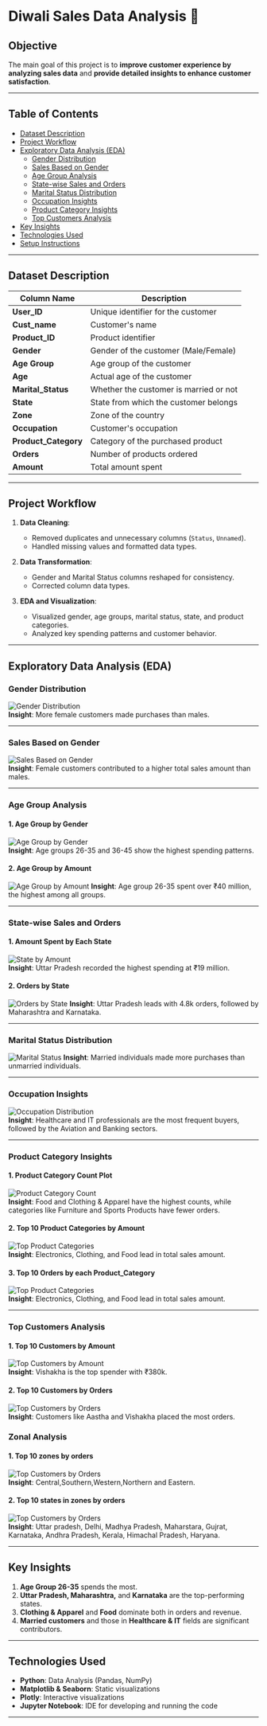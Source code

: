 # Diwali Sales Data Analysis 🎉

## Objective  
The main goal of this project is to **improve customer experience by analyzing sales data** and **provide detailed insights to enhance customer satisfaction**.

---

## Table of Contents
- [Dataset Description](#dataset-description)
- [Project Workflow](#project-workflow)
- [Exploratory Data Analysis (EDA)](#exploratory-data-analysis-eda)
  - [Gender Distribution](#gender-distribution)
  - [Sales Based on Gender](#sales-based-on-gender)
  - [Age Group Analysis](#age-group-analysis)
  - [State-wise Sales and Orders](#state-wise-sales-and-orders)
  - [Marital Status Distribution](#marital-status-distribution)
  - [Occupation Insights](#occupation-insights)
  - [Product Category Insights](#product-category-insights)
  - [Top Customers Analysis](#top-customers-analysis)
- [Key Insights](#key-insights)
- [Technologies Used](#technologies-used)
- [Setup Instructions](#setup-instructions)

---

## Dataset Description

| Column Name       | Description                                      |
|-------------------|--------------------------------------------------|
| **User_ID**        | Unique identifier for the customer               |
| **Cust_name**      | Customer's name                                  |
| **Product_ID**     | Product identifier                               |
| **Gender**         | Gender of the customer (Male/Female)             |
| **Age Group**      | Age group of the customer                        |
| **Age**            | Actual age of the customer                       |
| **Marital_Status** | Whether the customer is married or not           |
| **State**          | State from which the customer belongs            |
| **Zone**           | Zone of the country                              |
| **Occupation**     | Customer's occupation                            |
| **Product_Category** | Category of the purchased product              |
| **Orders**         | Number of products ordered                       |
| **Amount**         | Total amount spent                               |

---

## Project Workflow

1. **Data Cleaning**: 
   - Removed duplicates and unnecessary columns (`Status`, `Unnamed`).
   - Handled missing values and formatted data types.

2. **Data Transformation**:
   - Gender and Marital Status columns reshaped for consistency.
   - Corrected column data types.

3. **EDA and Visualization**:
   - Visualized gender, age groups, marital status, state, and product categories.
   - Analyzed key spending patterns and customer behavior.

---

## Exploratory Data Analysis (EDA)

### Gender Distribution  
![Gender Distribution](https://github.com/RounakPyne/Diwali-Sales-EDA/blob/main/New%20folder/gender%20distribution.png)  
**Insight**: More female customers made purchases than males.

---

### Sales Based on Gender  
![Sales Based on Gender](https://github.com/RounakPyne/Diwali-Sales-EDA/blob/5f0e35149318a4611525006aabf5610880bdff04/New%20folder/Sales%20Based%20on%20Gender.png)  
**Insight**: Female customers contributed to a higher total sales amount than males.

---

### Age Group Analysis  
#### 1. Age Group by Gender  
![Age Group by Gender](https://github.com/RounakPyne/Diwali-Sales-EDA/blob/5f0e35149318a4611525006aabf5610880bdff04/New%20folder/Age%20Group%20by%20Gender.png)  
**Insight**: Age groups 26-35 and 36-45 show the highest spending patterns.

#### 2. Age Group by Amount  
![Age Group by Amount](https://github.com/RounakPyne/Diwali-Sales-EDA/blob/5f0e35149318a4611525006aabf5610880bdff04/New%20folder/Age%20Group%20by%20Amount%20.png) 
**Insight**: Age group 26-35 spent over ₹40 million, the highest among all groups.

---

### State-wise Sales and Orders  
#### 1. Amount Spent by Each State  
![State by Amount](https://github.com/RounakPyne/Diwali-Sales-EDA/blob/5f0e35149318a4611525006aabf5610880bdff04/New%20folder/Age%20Group%20by%20State.png)  
**Insight**: Uttar Pradesh recorded the highest spending at ₹19 million.

#### 2. Orders by State  
![Orders by State](https://github.com/RounakPyne/Diwali-Sales-EDA/blob/5f0e35149318a4611525006aabf5610880bdff04/New%20folder/Orders%20by%20State.png) 
**Insight**: Uttar Pradesh leads with 4.8k orders, followed by Maharashtra and Karnataka.

---

### Marital Status Distribution  
![Marital Status](https://github.com/RounakPyne/Diwali-Sales-EDA/blob/5f0e35149318a4611525006aabf5610880bdff04/New%20folder/Marital%20Status%20Distribution.png)
**Insight**: Married individuals made more purchases than unmarried individuals.

---

### Occupation Insights  
![Occupation Distribution](https://github.com/RounakPyne/Diwali-Sales-EDA/blob/5f0e35149318a4611525006aabf5610880bdff04/New%20folder/Occupation%20Insights.png)  
**Insight**: Healthcare and IT professionals are the most frequent buyers, followed by the Aviation and Banking sectors.

---

### Product Category Insights  
#### 1. Product Category Count Plot  
![Product Category Count](https://github.com/RounakPyne/Diwali-Sales-EDA/blob/5f0e35149318a4611525006aabf5610880bdff04/New%20folder/Product%20Category%20Count%20Plot.png)  
**Insight**: Food and Clothing & Apparel have the highest counts, while categories like Furniture and Sports Products have fewer orders.

#### 2. Top 10 Product Categories by Amount  
![Top Product Categories](https://github.com/RounakPyne/Diwali-Sales-EDA/blob/5f0e35149318a4611525006aabf5610880bdff04/New%20folder/Top%2010%20Product%20Categories%20by%20Amount.png)  
**Insight**: Electronics, Clothing, and Food lead in total sales amount.

#### 3. Top 10 Orders by each Product_Category
![Top Product Categories](https://github.com/RounakPyne/Diwali-Sales-EDA/blob/5f0e35149318a4611525006aabf5610880bdff04/New%20folder/Top%2010%20Orders%20by%20each%20Product_Category.png)  
**Insight**: Electronics, Clothing, and Food lead in total sales amount.

---

### Top Customers Analysis  
#### 1. Top 10 Customers by Amount  
![Top Customers by Amount](https://github.com/RounakPyne/Diwali-Sales-EDA/blob/5f0e35149318a4611525006aabf5610880bdff04/New%20folder/Top%2010%20Customers%20by%20Amount.png)  
**Insight**: Vishakha is the top spender with ₹380k.

#### 2. Top 10 Customers by Orders  
![Top Customers by Orders](https://github.com/RounakPyne/Diwali-Sales-EDA/blob/5f0e35149318a4611525006aabf5610880bdff04/New%20folder/Top%2010%20Customers%20by%20Orders.png)  
**Insight**: Customers like Aastha and Vishakha placed the most orders.

### Zonal Analysis
#### 1. Top 10 zones by orders  
![Top Customers by Orders](https://github.com/RounakPyne/Diwali-Sales-EDA/blob/5f0e35149318a4611525006aabf5610880bdff04/New%20folder/Top%2010%20zones%20by%20orders.png)  
**Insight**: Central,Southern,Western,Northern and Eastern.

#### 2. Top 10 states in zones by orders 
![Top Customers by Orders](https://github.com/RounakPyne/Diwali-Sales-EDA/blob/5f0e35149318a4611525006aabf5610880bdff04/New%20folder/Top%2010%20states%20in%20zones%20by%20orders.png)  
**Insight**: Uttar pradesh, Delhi, Madhya Pradesh, Maharstara, Gujrat, Karnataka, Andhra Pradesh, Kerala, Himachal Pradesh, Haryana.

---

## Key Insights

1. **Age Group 26-35** spends the most.
2. **Uttar Pradesh, Maharashtra,** and **Karnataka** are the top-performing states.
3. **Clothing & Apparel** and **Food** dominate both in orders and revenue.
4. **Married customers** and those in **Healthcare & IT** fields are significant contributors.

---

## Technologies Used
- **Python**: Data Analysis (Pandas, NumPy)
- **Matplotlib & Seaborn**: Static visualizations
- **Plotly**: Interactive visualizations
- **Jupyter Notebook**: IDE for developing and running the code

---

